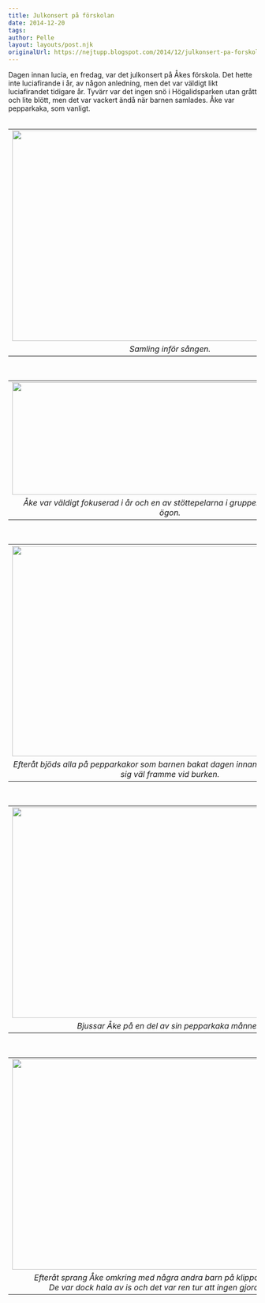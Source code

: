 ```yaml
---
title: Julkonsert på förskolan
date: 2014-12-20
tags: 	
author: Pelle
layout: layouts/post.njk
originalUrl: https://nejtupp.blogspot.com/2014/12/julkonsert-pa-forskolan.html
---
```


<div class="separator" style="clear: both; text-align: left;">Dagen innan lucia, en fredag, var det julkonsert på Åkes förskola. Det hette inte luciafirande i år, av någon anledning, men det var väldigt likt luciafirandet tidigare år. Tyvärr var det ingen snö i Högalidsparken utan grått och lite blött, men det var vackert ändå när barnen samlades. Åke var pepparkaka, som vanligt.</div><br><table align="center" cellpadding="0" cellspacing="0" class="tr-caption-container" style="margin-left: auto; margin-right: auto; text-align: center;"><tbody><tr><td style="text-align: center;"><img src="../../../../img/Lucia%2Bpa%CC%8A%2BIl%2BCrocodill-PERK8797.jpg" height="426" width="640"></td></tr><tr><td class="tr-caption" style="text-align: center;"><i>Samling inför sången.</i></td></tr></tbody></table><br><table align="center" cellpadding="0" cellspacing="0" class="tr-caption-container" style="margin-left: auto; margin-right: auto; text-align: center;"><tbody><tr><td style="text-align: center;"><img src="../../../../img/Lucia%2Bpa%CC%8A%2BIl%2BCrocodill-PERK8802.jpg" height="228" width="640"></td></tr><tr><td class="tr-caption" style="text-align: center;"><i>Åke var väldigt fokuserad i år och en av stöttepelarna i gruppen. Iallafall i mina ögon.</i></td></tr></tbody></table><br><table align="center" cellpadding="0" cellspacing="0" class="tr-caption-container" style="margin-left: auto; margin-right: auto; text-align: center;"><tbody><tr><td style="text-align: center;"><img src="../../../../img/Lucia%2Bpa%CC%8A%2BIl%2BCrocodill-PERK8815.jpg" height="426" width="640"></td></tr><tr><td class="tr-caption" style="text-align: center;"><i>Efteråt bjöds alla på pepparkakor som barnen bakat dagen innan. Pelle och Åke höll sig väl framme vid burken.</i></td></tr></tbody></table><br><table align="center" cellpadding="0" cellspacing="0" class="tr-caption-container" style="margin-left: auto; margin-right: auto; text-align: center;"><tbody><tr><td style="text-align: center;"><img src="../../../../img/Lucia%2Bpa%CC%8A%2BIl%2BCrocodill-PERK8822.jpg" height="426" width="640"></td></tr><tr><td class="tr-caption" style="text-align: center;"><i>Bjussar Åke på en del av sin pepparkaka månne?</i> </td></tr></tbody></table><div class="separator" style="clear: both; text-align: center;"><br></div><table align="center" cellpadding="0" cellspacing="0" class="tr-caption-container" style="margin-left: auto; margin-right: auto; text-align: center;"><tbody><tr><td style="text-align: center;"><img src="../../../../img/Lucia%2Bpa%CC%8A%2BIl%2BCrocodill-PERK8823.jpg" height="426" width="640"></td></tr><tr><td class="tr-caption" style="text-align: center;"><i>Efteråt sprang Åke omkring med några andra barn på klipporna i parken. <br>De var dock hala av is och det var ren tur att ingen gjorde sig illa.</i></td></tr></tbody></table><br>
<!-- no comments on this post -->